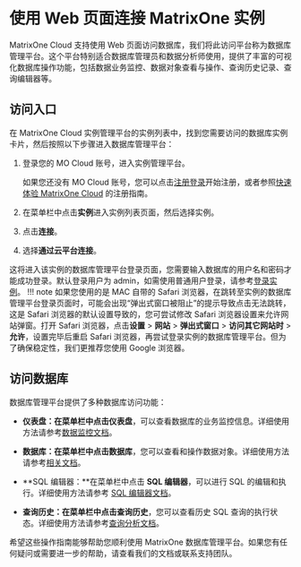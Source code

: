 # 使用 Web 页面连接 MatrixOne 实例

MatrixOne Cloud 支持使用 Web 页面访问数据库，我们将此访问平台称为数据库管理平台。这个平台特别适合数据库管理员和数据分析师使用，提供了丰富的可视化数据库操作功能，包括数据业务监控、数据对象查看与操作、查询历史记录、查询编辑器等。

## 访问入口

在 MatrixOne Cloud 实例管理平台的实例列表中，找到您需要访问的数据库实例卡片，然后按照以下步骤进入数据库管理平台：

1. 登录您的 MO Cloud 账号，进入实例管理平台。

    如果您还没有 MO Cloud 账号，您可以点击[注册登录](https://www.matrixorigin.cn/moc-trial)开始注册，或者参照[快速体验 MatrixOne Cloud](../../Get-Started/quickstart.md) 的注册指南。

2. 在菜单栏中点击**实例**进入实例列表页面，然后选择实例。
3. 点击**连接**。
4. 选择**通过云平台连接**。

这将进入该实例的数据库管理平台登录页面，您需要输入数据库的用户名和密码才能成功登录。默认登录用户为 admin，如需使用普通用户登录，请参考[登录实例](../../Instance-Mgmt/login-instance.md)。
!!! note
    如果您使用的是 MAC 自带的 Safari 浏览器，在跳转至实例的数据库管理平台登录页面时，可能会出现“弹出式窗口被阻止”的提示导致点击无法跳转，这是 Safari 浏览器的默认设置导致的，您可尝试修改 Safari 浏览器设置来允许网站弹窗。打开 Safari 浏览器，点击**设置** > **网站** > **弹出式窗口** > **访问其它网站时** >**允许**，设置完毕后重启 Safari 浏览器，再尝试登录实例的数据库管理平台。但为了确保稳定性，我们更推荐您使用 Google 浏览器。

## 访问数据库

数据库管理平台提供了多种数据库访问功能：

- **仪表盘：**在菜单栏中点击**仪表盘**，可以查看数据库的业务监控信息。详细使用方法请参考[数据监控文档](../../../Monitor/Monitoring/)。

- **数据库：**在菜单栏中点击**数据库**，您可以查看和操作数据对象。详细使用方法请参考[相关文档](../../../Monitor/Data-Monitoring/)。

- **SQL 编辑器：**在菜单栏中点击 **SQL 编辑器**，可以进行 SQL 的编辑和执行。详细使用方法请参考 [SQL 编辑器文档](../../../Data-Explore/sql-editor/)。

- **查询历史：**在菜单栏中点击**查询历史**，您可以查看历史 SQL 查询的执行状态。详细使用方法请参考[查询分析文档](../../../Data-Explore/query-anlysis/query_profile/)。

希望这些操作指南能够帮助您顺利使用 MatrixOne 数据库管理平台。如果您有任何疑问或需要进一步的帮助，请查看我们的文档或联系支持团队。